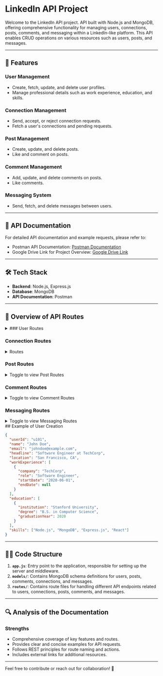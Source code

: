 # LinkedIn API Project

Welcome to the LinkedIn API project. API built with Node.js and MongoDB, offering comprehensive functionality for managing users, connections, posts, comments, and messaging within a LinkedIn-like platform. This API enables CRUD operations on various resources such as users, posts, and messages.

---

## 🌟 Features

### User Management
- Create, fetch, update, and delete user profiles.
- Manage professional details such as work experience, education, and skills.

### Connection Management
- Send, accept, or reject connection requests.
- Fetch a user's connections and pending requests.

### Post Management
- Create, update, and delete posts.
- Like and comment on posts.

### Comment Management
- Add, update, and delete comments on posts.
- Like comments.

### Messaging System
- Send, fetch, and delete messages between users.

---

## 📑 API Documentation

For detailed API documentation and example requests, please refer to:

- Postman API Documentation: [Postman Documentation]([https://www.postman.com/your-collection-link](https://documenter.getpostman.com/view/39217138/2sAYQUpuAq))
- Google Drive Link for Project Overview: [Google Drive Link](https://drive.google.com/your-file-link)

---

## 🛠 Tech Stack

- **Backend**: Node.js, Express.js
- **Database**: MongoDB
- **API Documentation**: Postman

---

## 🚀 Overview of API Routes



<details>
<summary> ### User Routes</summary>

- **GET /users**: Fetch all users.
- **GET /users/:userId**: Fetch a specific user by ID.
- **POST /users**: Create a new user.
- **PATCH /users/:userId**: Update user profile (e.g., add skills, update job details).
- **DELETE /users/:userId**: Delete a user profile.

</details>

### Connection Routes

<details>
<summary> Routes</summary>

- **GET /connections/:userId**: Fetch all connections for a user.
- **POST /connections**: Send a connection request.
- **PATCH /connections/:requestId**: Accept or reject a connection request.
- **DELETE /connections/:connectionId**: Remove a connection.

</details>

### Post Routes

<details>
<summary>Toggle to view Post Routes</summary>

- **GET /posts**: Fetch all posts.
- **GET /posts/:postId**: Fetch a specific post by ID.
- **POST /posts**: Create a new post.
- **PATCH /posts/:postId**: Update a post.
- **DELETE /posts/:postId**: Delete a post.
- **PATCH /posts/:postId/likes**: Increment likes for a post.

</details>

### Comment Routes

<details>
<summary>Toggle to view Comment Routes</summary>

- **GET /posts/:postId/comments**: Fetch all comments for a post.
- **POST /comments**: Add a comment to a post.
- **PATCH /comments/:commentId**: Update a comment.
- **PATCH /comments/:commentId/likes**: Increment likes for a comment.
- **DELETE /comments/:commentId**: Delete a comment.

</details>

### Messaging Routes

<details>
<summary>Toggle to view Messaging Routes</summary>

- **GET /messages/:userId**: Fetch all messages for a user.
- **POST /messages**: Send a message to another user.
- **DELETE /messages/:messageId**: Delete a message.

</details>
## Example of User Creation

```json
{
  "userId": "u101",
  "name": "John Doe",
  "email": "johndoe@example.com",
  "headline": "Software Engineer at TechCorp",
  "location": "San Francisco, CA",
  "workExperience": [
    {
      "company": "TechCorp",
      "role": "Software Engineer",
      "startDate": "2020-06-01",
      "endDate": null
    }
  ],
  "education": [
    {
      "institution": "Stanford University",
      "degree": "B.S. in Computer Science",
      "graduationYear": 2020
    }
  ],
  "skills": ["Node.js", "MongoDB", "Express.js", "React"]
}
```

---

## 👨‍💻 Code Structure

1. **`app.js`**: Entry point to the application, responsible for setting up the server and middleware.
2. **`models/`**: Contains MongoDB schema definitions for users, posts, comments, connections, and messages.
3. **`routes/`**: Contains route files for handling different API endpoints related to users, connections, posts, comments, and messages.

---

## 🔍 Analysis of the Documentation

### Strengths
- Comprehensive coverage of key features and routes.
- Provides clear and concise examples for API requests.
- Follows REST principles for route naming and actions.
- Includes external links for additional resources.

---

Feel free to contribute or reach out for collaboration! 🚀
